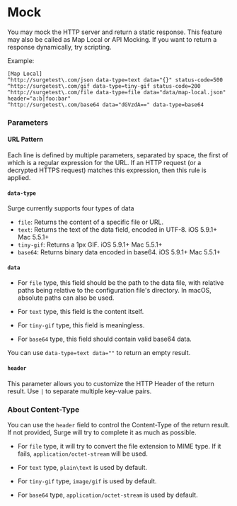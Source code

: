 Mock
====

You may mock the HTTP server and return a static response. This feature may also be called as Map Local or API Mocking. If you want to return a response dynamically, try scripting.

Example:

```
[Map Local]
^http://surgetest\.com/json data-type=text data="{}" status-code=500
^http://surgetest\.com/gif data-type=tiny-gif status-code=200
^http://surgetest\.com/file data-type=file data="data/map-local.json" header="a:b|foo:bar"
^http://surgetest\.com/base64 data="dGVzdA==" data-type=base64
```

### Parameters

#### URL Pattern

Each line is defined by multiple parameters, separated by space, the first of which is a regular expression for the URL. If an HTTP request (or a decrypted HTTPS request) matches this expression, then this rule is applied.

#### `data-type`

Surge currently supports four types of data

*   `file`: Returns the content of a specific file or URL.
*   `text`: Returns the text of the data field, encoded in UTF-8. iOS 5.9.1+ Mac 5.5.1+
*   `tiny-gif`: Returns a 1px GIF. iOS 5.9.1+ Mac 5.5.1+
*   `base64`: Returns binary data encoded in base64. iOS 5.9.1+ Mac 5.5.1+

#### `data`

*   For `file` type, this field should be the path to the data file, with relative paths being relative to the configuration file's directory. In macOS, absolute paths can also be used.
    
*   For `text` type, this field is the content itself.
    
*   For `tiny-gif` type, this field is meaningless.
    
*   For `base64` type, this field should contain valid base64 data.
    

You can use `data-type=text data=""` to return an empty result.

#### `header`

This parameter allows you to customize the HTTP Header of the return result. Use `|` to separate multiple key-value pairs.

### About Content-Type

You can use the `header` field to control the Content-Type of the return result. If not provided, Surge will try to complete it as much as possible.

*   For `file` type, it will try to convert the file extension to MIME type. If it fails, `application/octet-stream` will be used.
    
*   For `text` type, `plain\text` is used by default.
    
*   For `tiny-gif` type, `image/gif` is used by default.
    
*   For `base64` type, `application/octet-stream` is used by default.